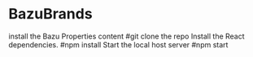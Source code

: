 # BazuBrands
install the Bazu Properties content
#git clone the repo
Install the React dependencies.
#npm install
Start the local host server
#npm start
